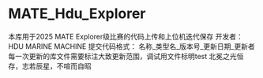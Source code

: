 # MATE_Hdu_Explorer
本库用于2025 MATE Explorer级比赛的代码上传和上位机迭代保存
开发者：HDU MARINE MACHINE 
提交代码格式： 名称_类型名_版本号_更新日期_更新者
每一次更新的库文件需要标注大致更新范围，调试用文件标明test
北冕之光恒存，志若辰星，不喧而自昭
